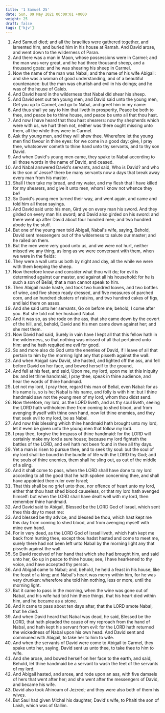 ```yaml
---
title: '1 Samuel 25'
date: Sun, 09 May 2021 00:00:01 +0000
weight: 25
draft: false
tags: ['kjv'] 
---
```


1. And Samuel died; and all the Israelites were gathered together, and lamented him, and buried him in his house at Ramah. And David arose, and went down to the wilderness of Paran.
2. And there was a man in Maon, whose possessions were in Carmel; and the man was very great, and he had three thousand sheep, and a thousand goats: and he was shearing his sheep in Carmel.
3. Now the name of the man was Nabal; and the name of his wife Abigail: and she was a woman of good understanding, and of a beautiful countenance: but the man was churlish and evil in his doings; and he was of the house of Caleb.
4. And David heard in the wilderness that Nabal did shear his sheep.
5. And David sent out ten young men, and David said unto the young men, Get you up to Carmel, and go to Nabal, and greet him in my name:
6. And thus shall ye say to him that liveth in prosperity, Peace be both to thee, and peace be to thine house, and peace be unto all that thou hast.
7. And now I have heard that thou hast shearers: now thy shepherds which were with us, we hurt them not, neither was there ought missing unto them, all the while they were in Carmel.
8. Ask thy young men, and they will shew thee. Wherefore let the young men find favour in thine eyes: for we come in a good day: give, I pray thee, whatsoever cometh to thine hand unto thy servants, and to thy son David.
9. And when David's young men came, they spake to Nabal according to all those words in the name of David, and ceased.
10. And Nabal answered David's servants, and said, Who is David? and who is the son of Jesse? there be many servants now a days that break away every man from his master.
11. Shall I then take my bread, and my water, and my flesh that I have killed for my shearers, and give it unto men, whom I know not whence they be?
12. So David's young men turned their way, and went again, and came and told him all those sayings.
13. And David said unto his men, Gird ye on every man his sword. And they girded on every man his sword; and David also girded on his sword: and there went up after David about four hundred men; and two hundred abode by the stuff.
14. But one of the young men told Abigail, Nabal's wife, saying, Behold, David sent messengers out of the wilderness to salute our master; and he railed on them.
15. But the men were very good unto us, and we were not hurt, neither missed we any thing, as long as we were conversant with them, when we were in the fields:
16. They were a wall unto us both by night and day, all the while we were with them keeping the sheep.
17. Now therefore know and consider what thou wilt do; for evil is determined against our master, and against all his household: for he is such a son of Belial, that a man cannot speak to him.
18. Then Abigail made haste, and took two hundred loaves, and two bottles of wine, and five sheep ready dressed, and five measures of parched corn, and an hundred clusters of raisins, and two hundred cakes of figs, and laid them on asses.
19. And she said unto her servants, Go on before me; behold, I come after you. But she told not her husband Nabal.
20. And it was so, as she rode on the ass, that she came down by the covert of the hill, and, behold, David and his men came down against her; and she met them.
21. Now David had said, Surely in vain have I kept all that this fellow hath in the wilderness, so that nothing was missed of all that pertained unto him: and he hath requited me evil for good.
22. So and more also do God unto the enemies of David, if I leave of all that pertain to him by the morning light any that pisseth against the wall.
23. And when Abigail saw David, she hasted, and lighted off the ass, and fell before David on her face, and bowed herself to the ground,
24. And fell at his feet, and said, Upon me, my lord, upon me let this iniquity be: and let thine handmaid, I pray thee, speak in thine audience, and hear the words of thine handmaid.
25. Let not my lord, I pray thee, regard this man of Belial, even Nabal: for as his name is, so is he; Nabal is his name, and folly is with him: but I thine handmaid saw not the young men of my lord, whom thou didst send.
26. Now therefore, my lord, as the LORD liveth, and as thy soul liveth, seeing the LORD hath withholden thee from coming to shed blood, and from avenging thyself with thine own hand, now let thine enemies, and they that seek evil to my lord, be as Nabal.
27. And now this blessing which thine handmaid hath brought unto my lord, let it even be given unto the young men that follow my lord.
28. I pray thee, forgive the trespass of thine handmaid: for the LORD will certainly make my lord a sure house; because my lord fighteth the battles of the LORD, and evil hath not been found in thee all thy days.
29. Yet a man is risen to pursue thee, and to seek thy soul: but the soul of my lord shall be bound in the bundle of life with the LORD thy God; and the souls of thine enemies, them shall he sling out, as out of the middle of a sling.
30. And it shall come to pass, when the LORD shall have done to my lord according to all the good that he hath spoken concerning thee, and shall have appointed thee ruler over Israel;
31. That this shall be no grief unto thee, nor offence of heart unto my lord, either that thou hast shed blood causeless, or that my lord hath avenged himself: but when the LORD shall have dealt well with my lord, then remember thine handmaid.
32. And David said to Abigail, Blessed be the LORD God of Israel, which sent thee this day to meet me:
33. And blessed be thy advice, and blessed be thou, which hast kept me this day from coming to shed blood, and from avenging myself with mine own hand.
34. For in very deed, as the LORD God of Israel liveth, which hath kept me back from hurting thee, except thou hadst hasted and come to meet me, surely there had not been left unto Nabal by the morning light any that pisseth against the wall.
35. So David received of her hand that which she had brought him, and said unto her, Go up in peace to thine house; see, I have hearkened to thy voice, and have accepted thy person.
36. And Abigail came to Nabal; and, behold, he held a feast in his house, like the feast of a king; and Nabal's heart was merry within him, for he was very drunken: wherefore she told him nothing, less or more, until the morning light.
37. But it came to pass in the morning, when the wine was gone out of Nabal, and his wife had told him these things, that his heart died within him, and he became as a stone.
38. And it came to pass about ten days after, that the LORD smote Nabal, that he died.
39. And when David heard that Nabal was dead, he said, Blessed be the LORD, that hath pleaded the cause of my reproach from the hand of Nabal, and hath kept his servant from evil: for the LORD hath returned the wickedness of Nabal upon his own head. And David sent and communed with Abigail, to take her to him to wife.
40. And when the servants of David were come to Abigail to Carmel, they spake unto her, saying, David sent us unto thee, to take thee to him to wife.
41. And she arose, and bowed herself on her face to the earth, and said, Behold, let thine handmaid be a servant to wash the feet of the servants of my lord.
42. And Abigail hasted, and arose, and rode upon an ass, with five damsels of hers that went after her; and she went after the messengers of David, and became his wife.
43. David also took Ahinoam of Jezreel; and they were also both of them his wives.
44. But Saul had given Michal his daughter, David's wife, to Phalti the son of Laish, which was of Gallim.
